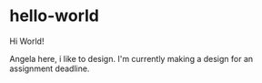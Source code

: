 # hello-world

Hi World!

Angela here, i like to design.
I'm currently making a design for an assignment deadline.
